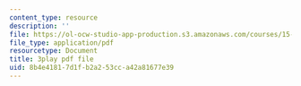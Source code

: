 ```yaml
---
content_type: resource
description: ''
file: https://ol-ocw-studio-app-production.s3.amazonaws.com/courses/15-071-the-analytics-edge-spring-2017/8b4e41817d1fb2a253cca42a81677e39_7MAVWhOUTGU.pdf
file_type: application/pdf
resourcetype: Document
title: 3play pdf file
uid: 8b4e4181-7d1f-b2a2-53cc-a42a81677e39
---
```

